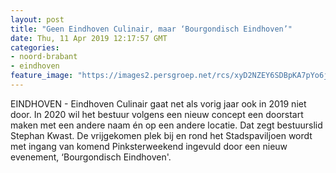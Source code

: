 ```yaml
---
layout: post
title: "Geen Eindhoven Culinair, maar ‘Bourgondisch Eindhoven’"
date: Thu, 11 Apr 2019 12:17:57 GMT
categories: 
- noord-brabant 
- eindhoven 
feature_image: "https://images2.persgroep.net/rcs/xyD2NZEY6SDBpKA7pYo6jdhVVTM/diocontent/107055920/_fitwidth/400/?appId=21791a8992982cd8da851550a453bd7f&quality=0.7"
---
```


EINDHOVEN - Eindhoven Culinair gaat net als vorig jaar ook in 2019 niet door. In 2020 wil het bestuur volgens een nieuw concept een doorstart maken met een andere naam én op een andere locatie. Dat zegt bestuurslid Stephan Kwast. De vrijgekomen plek bij en rond het Stadspaviljoen wordt met ingang van komend Pinksterweekend ingevuld door een nieuw evenement, ‘Bourgondisch Eindhoven'.

